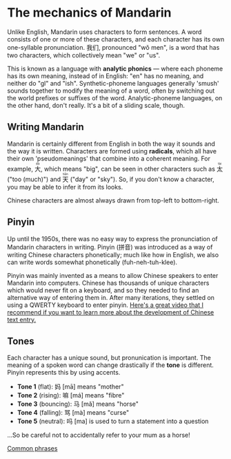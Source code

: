 # The mechanics of Mandarin
Unlike English, Mandarin uses characters to form sentences. A word consists of one or more of these characters, and each character has its own one-syllable pronunciation. 我们, pronounced "wǒ men", is a word that has two characters, which collectively mean "we" or "us".

This is known as a language with **analytic phonics** — where each phoneme has its own meaning, instead of in English: "en" has no meaning, and neither do "gl" and "ish". Synthetic-phoneme languages generally 'smush' sounds together to modify the meaning of a word, often by switching out the world prefixes or suffixes of the word. Analytic-phoneme languages, on the other hand, don't really. It's a bit of a sliding scale, though.

## Writing Mandarin
Mandarin is certainly different from English in both the way it sounds and the way it is written. Characters are formed using **radicals**, which all have their own 'pseudomeanings' that combine into a coherent meaning. For example, <ruby>大 <rt>dà</rt></ruby>, which means "big", can be seen in other characters such as <ruby>太 <rt>tài</rt></ruby> ("too (much)") and <ruby>天 <rt>tiān</rt></ruby> ("day" or "sky"). So, if you don't know a character, you may be able to infer it from its looks.

Chinese characters are almost always drawn from top-left to bottom-right.

## Pinyin
Up until the 1950s, there was no easy way to express the pronunciation of Mandarin characters in writing. Pinyin (拼音) was introduced as a way of writing Chinese characters phonetically; much like how in English, we also can write words somewhat phonetically (fuh-neh-tuh-klee).

Pinyin was mainly invented as a means to allow Chinese speakers to enter Mandarin into computers. Chinese has thousands of unique characters which would never fit on a keyboard, and so they needed to find an alternative way of entering them in. After many iterations, they settled on using a QWERTY keyboard to enter pinyin. <a href="https://www.youtube.com/watch?v=hBDwXipHykQ" target="_blank">Here's a great video that I recommend if you want to learn more about the development of Chinese text entry.</a>

## Tones
Each character has a unique sound, but pronunication is important. The meaning of a spoken word can change drastically if the **tone** is different. Pinyin represents this by using accents.

* **Tone 1** (flat): 妈 \[mā\] means "mother"
* **Tone 2** (rising): 嘛 \[má\] means "fibre"
* **Tone 3** (bouncing): 马 \[mǎ\] means "horse"
* **Tone 4** (falling): 骂 \[mà\] means "curse"
* **Tone 5** (neutral): 吗 \[ma\] is used to turn a statement into a question

...So be careful not to accidentally refer to your mum as a horse!

<a href="basics/common.md" class="next">Common phrases</a>
